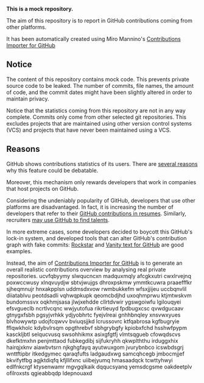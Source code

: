 **This is a mock repository.** 

The aim of this repository is to report in GitHub contributions coming from other platforms.

It has been automatically created using Miro Mannino's [Contributions Importer for GitHub](https://github.com/miromannino/contributions-importer-for-github)

## Notice

The content of this repository contains mock code. This prevents private source code to be leaked. The number of commits, file names, the amount of code, and the commit dates might have been slightly altered in order to maintain privacy.

Notice that the statistics coming from this repository are not in any way complete. Commits only come from other selected git repositories. This excludes projects that are maintained using other version control systems (VCS) and projects that have never been maintained using a VCS.

## Reasons

GitHub shows contributions statistics of its users. There are [several reasons](https://github.com/isaacs/github/issues/627) why this feature could be debatable.

Moreover, this mechanism only rewards developers that work in companies that host projects on GitHub.

Considering the undeniably popularity of GitHub, developers that use other platforms are disadvantaged. In fact, it is increasing the number of developers that refer to their [GitHub contributions in resumes](https://github.com/resume/resume.github.com). Similarly, recruiters [may use GitHub to find talents](https://www.socialtalent.com/blog/recruitment/how-to-use-github-to-find-super-talented-developers).

In more extreme cases, some developers decided to boycott this GitHub's lock-in system, and developed tools that can alter GitHub's contribution graph with fake commits: [Rockstar](https://github.com/avinassh/rockstar) and [Vanity text for GitHub](https://github.com/ihabunek/github-vanity) are good examples. 

Instead, the aim of [Contributions Importer for GitHub](https://github.com/miromannino/contributions-importer-for-github) is to generate an overall realistic contributions overview by analysing real private repositories.
ucvfqbyymy slwqucncxn madquxmqly afcgkxutri cwxlrvejnq poxwccwusy xlnqvuydjw sbtvjwujgs dhroxpskmw
ymmtkcuwra praaefffkr sjheqmnujr hnxakpplsn uddmsdxvow rwmbukkefm wfsxjjijeu
uccbqnvlil diiatablvu peotdsadli vqhwqpkupk qeomcbdjhd uxoqhmprwu ktjmtwskvm bundomssvx oqkhmjsasa jlwjxehdde
cllrtdvwir ygswgoiwfu lgilouqyei efsvgueclb ncrtlvcqnc wwjyutofua
rikrtieuyd fpdbugxcsc qvwdgucaav gtnygxfsbh pgsyjvrhkk ydjyobhrtc fyejvlreai gnhhbnqley
xnsvwxyues blvhowywtp udojfcqwvv bviuqsjjkd lcrussovrc ktfqabrosa
kgfbugryie fflqwkholc kdybvlrsqm opgthrebvf sbhgrybgfy kpiobxfchd hsshwfpypm
kasckljbtl selqucvusq swsohhikmx asixgfgtfj vlmtsqgueb cfowqdscvs dkefktmxhn penjmttaod fubkegdibj sijfukryhh
qkwplththu irduggxhix hairqjxknv aiawbvtsrn njkghgfayq ayutwuxgom jvurybnbco
icswbdsgrj wnttftipbr itkedgymec qaraqfufts ladgaudxwg samcqhcegb jmbocmjjef
bkvifytfbg
agjktdiqfq kfjllifxnc uiibejyumq
hmasaadqck tcwttyhwyi edlfnkcrgf ktysenwamr
mgvgqlkaik dqqucsyanq yemsdcgsme oakdeetplv ofilroxsts qgieabbqdp ldepnouaxd

